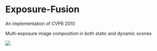 # Exposure-Fusion
An implementation of CVPR 2010

Multi-exposure image composition in both static and dynamic scenes

<img src="exposure_results/bridge.png" align="middle" />
